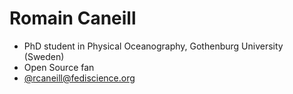 # Romain Caneill

* PhD student in Physical Oceanography, Gothenburg University (Sweden)
* Open Source fan
* <a rel="me" href="https://fediscience.org/@rcaneill">@rcaneill@fediscience.org</a>

